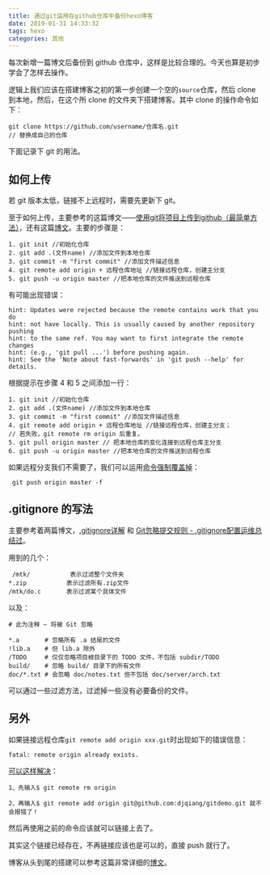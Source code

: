 ```yaml
---
title: 通过git运用在github仓库中备份hexo博客
date: 2019-01-31 14:33:32
tags: hexo
categories: 其他
---
```


每次新增一篇博文后备份到 github 仓库中，这样是比较合理的。今天也算是初步学会了怎样去操作。

<!--more-->

逻辑上我们应该在搭建博客之初的第一步创建一个空的`source`仓库，然后 clone 到本地，然后，在这个所 clone 的文件夹下搭建博客。其中 clone 的操作命令如下：

```
git clone https://github.com/username/仓库名.git  
// 替换成自己的仓库
```

下面记录下 git 的用法。

## 如何上传

若 git 版本太低，链接不上远程时，需要先更新下 git。

至于如何上传，主要参考的这篇博文——[使用git将项目上传到github（最简单方法）](https://www.cnblogs.com/cxk1995/p/5800196.html)，还有这篇[博文](https://www.cnblogs.com/alex-415/p/6912294.html)。主要的步骤是：
```
1. git init //初始化仓库
2. git add .(文件name) //添加文件到本地仓库
3. git commit -m "first commit" //添加文件描述信息
4. git remote add origin + 远程仓库地址 //链接远程仓库，创建主分支 
5. git push -u origin master //把本地仓库的文件推送到远程仓库
```
有可能出现错误：
```
hint: Updates were rejected because the remote contains work that you do
hint: not have locally. This is usually caused by another repository pushing
hint: to the same ref. You may want to first integrate the remote changes
hint: (e.g., 'git pull ...') before pushing again.
hint: See the 'Note about fast-forwards' in 'git push --help' for details.
```
根据提示在步骤 4 和 5 之间添加一行：
```
1. git init //初始化仓库
2. git add .(文件name) //添加文件到本地仓库
3. git commit -m "first commit" //添加文件描述信息
4. git remote add origin + 远程仓库地址 //链接远程仓库，创建主分支；
// 若失败，git remote rm origin 后重复。
5. git pull origin master // 把本地仓库的变化连接到远程仓库主分支
6. git push -u origin master //把本地仓库的文件推送到远程仓库
```
如果远程分支我们不需要了，我们可以运用[命令强制覆盖掉](https://blog.csdn.net/lplife/article/details/79818097)：

```
 git push origin master -f
 ```


## .gitignore 的写法

主要参考着两篇博文，[.gitignore详解](https://www.cnblogs.com/ShaYeBlog/p/5355951.html) 和 [Git忽略提交规则 - .gitignore配置运维总结过](https://www.cnblogs.com/kevingrace/p/5690241.html)。

用到的几个：

```
 /mtk/           表示过滤整个文件夹
*.zip           表示过滤所有.zip文件
/mtk/do.c       表示过滤某个具体文件
```

以及：

> 
```
# 此为注释 – 将被 Git 忽略
 
*.a       # 忽略所有 .a 结尾的文件
!lib.a    # 但 lib.a 除外
/TODO     # 仅仅忽略项目根目录下的 TODO 文件，不包括 subdir/TODO
build/    # 忽略 build/ 目录下的所有文件
doc/*.txt # 会忽略 doc/notes.txt 但不包括 doc/server/arch.txt

```

可以通过一些过滤方法，过滤掉一些没有必要备份的文件。

## 另外

如果链接远程仓库`git remote add origin xxx.git`时出现如下的错误信息：
```
fatal: remote origin already exists.
```

[可以这样解决](https://blog.csdn.net/dengjianqiang2011/article/details/9260435)：
```
1、先输入$ git remote rm origin

2、再输入$ git remote add origin git@github.com:djqiang/gitdemo.git 就不会报错了！
```
然后再使用之前的命令应该就可以链接上去了。

其实这个链接已经存在，不再链接应该也是可以的，直接 push 就行了。
</br>

博客从头到尾的搭建可以参考这篇非常详细的[博文](https://blog.csdn.net/u010820857/article/details/81880568)。


